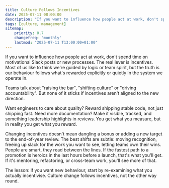 ```yaml
---
title: Culture Follows Incentives
date: 2025-07-11 08:00:00
description: "If you want to influence how people act at work, don't spend time on motivational Slack posts or new processes. The real lever is incentives. Most of us like to think we're guided by logic or team spirit, but the truth is our behaviour follows what's rewarded explicitly or quietly in the system we operate in."
tags: [culture, management]
sitemap:
    priority: 0.7
    changefreq: 'monthly'
    lastmod: "2025-07-11 T13:00:00+01:00"
---
```


If you want to influence how people act at work, don't spend time on motivational Slack posts or new processes. The real lever is incentives. Most of us like to think we're guided by logic or team spirit, but the truth is our behaviour follows what's rewarded explicitly or quietly in the system we operate in.

Teams talk about "raising the bar", "shifting culture" or "driving accountability". But none of it sticks if incentives aren't aligned to the new direction.

Want engineers to care about quality? Reward shipping stable code, not just shipping fast. Need more documentation? Make it visible, tracked, and something leadership highlights in reviews. You get what you measure, but in reality you get what you reward.

Changing incentives doesn't mean dangling a bonus or adding a new target to the end-of-year review. The best shifts are subtle: moving recognition, freeing up slack for the work you want to see, letting teams own their wins. People are smart, they read between the lines. If the fastest path to a promotion is heroics in the last hours before a launch, that's what you'll get. If it's mentoring, refactoring, or cross-team work, you'll see more of that.

The lesson: if you want new behaviour, start by re-examining what you actually incentivise. Culture change follows incentives, not the other way round.
